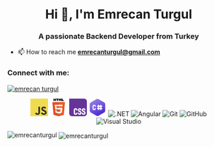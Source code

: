 


<h1 align="center">Hi 👋, I'm Emrecan Turgul</h1>
<h3 align="center">A passionate Backend Developer from Turkey</h3>


- 📫 How to reach me **emrecanturgul@gmail.com**

<h3 align="left">Connect with me:</h3>
<p align="left">
<a href="https://linkedin.com/in/emrecan turgul" target="blank"><img align="center" src="https://www.linkedin.com/in/emrecan-t-37a200255/" alt="emrecan turgul" height="30" width="40" /></a>
</p>

<p align="center"> <img alt="JavaScript" src="https://raw.githubusercontent.com/github/explore/master/topics/javascript/javascript.png" width="40px" /> <img alt="HTML5" src="https://raw.githubusercontent.com/github/explore/master/topics/html/html.png" width="40px" /> <img alt="CSS3" src="https://raw.githubusercontent.com/github/explore/master/topics/css/css.png" width="40px" /> <img alt="C#" src="https://raw.githubusercontent.com/github/explore/master/topics/csharp/csharp.png" width="40px" /> <img alt=".NET" src="https://img.shields.io/badge/.NET-%230073d1.svg?style=flat-square&logo=dotnet&logoColor=white" width="40px" /> <img alt="Angular" src="https://img.shields.io/badge/Angular-DD0031.svg?style=flat-square&logo=angular&logoColor=white" width="40px" /> <img alt="Git" src="https://img.shields.io/badge/Git-F05032.svg?style=flat-square&logo=git&logoColor=white" width="40px" /> <img alt="GitHub" src="https://img.shields.io/badge/GitHub-181717.svg?style=flat-square&logo=github&logoColor=white" width="40px" /> <img alt="Visual Studio" src="https://img.shields.io/badge/Visual%20Studio-5C2D91.svg?style=flat-square&logo=visualstudio&logoColor=white" width="40px" /> </p> <!-- Son güncellemeler veya projeler gibi diğer bölümler buraya eklenebilir. --> <picture> <source media="(prefers-color-scheme: dark)" srcset="https://raw.githubusercontent.com/emrecanturgul/emrecanturgul/output/github-contribution-grid-snake-dark.svg" /> <source media="(prefers-color-scheme: light)"
<p><img align="left" src="https://github-readme-stats.vercel.app/api/top-langs?username=emrecanturgul&show_icons=true&locale=en&layout=compact" alt="emrecanturgul" /></p>

<p>&nbsp;<img align="center" src="https://github-readme-stats.vercel.app/api?username=emrecanturgul&show_icons=true&locale=en" alt="emrecanturgul" /></p>
